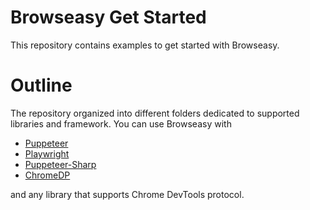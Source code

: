 # Browseasy Get Started 
This repository contains examples to get started with Browseasy. 

# Outline
The repository organized into different folders dedicated to supported libraries and framework. You can use Browseasy with 

* [Puppeteer](./puppeteer/)
* [Playwright](./playwright/)
* [Puppeteer-Sharp](./puppeteer-sharp/)
* [ChromeDP](./chromedp/)

and any library that supports Chrome DevTools protocol.